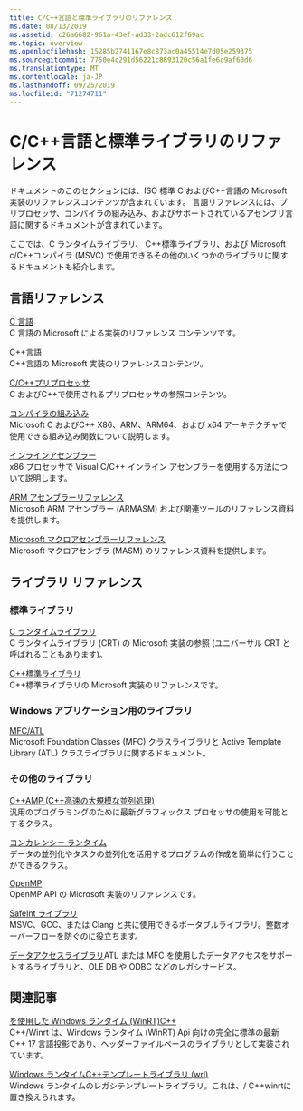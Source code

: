 ```yaml
---
title: C/C++言語と標準ライブラリのリファレンス
ms.date: 08/13/2019
ms.assetid: c26a6682-961a-43ef-ad33-2adc612f69ac
ms.topic: overview
ms.openlocfilehash: 15285b2741167e8c873ac0a45514e7d05e259375
ms.sourcegitcommit: 7750e4c291d56221c8893120c56a1fe6c9af60d6
ms.translationtype: MT
ms.contentlocale: ja-JP
ms.lasthandoff: 09/25/2019
ms.locfileid: "71274711"
---
```

# <a name="cc-language-and-standard-libraries-reference"></a>C/C++言語と標準ライブラリのリファレンス

ドキュメントのこのセクションには、ISO 標準 C およびC++言語の Microsoft 実装のリファレンスコンテンツが含まれています。 言語リファレンスには、プリプロセッサ、コンパイラの組み込み、およびサポートされているアセンブリ言語に関するドキュメントが含まれています。

ここでは、C ランタイムライブラリ、 C++標準ライブラリ、および Microsoft c/C++コンパイラ (MSVC) で使用できるその他のいくつかのライブラリに関するドキュメントも紹介します。

## <a name="language-reference"></a>言語リファレンス

[C 言語](../c-language/c-language-reference.md)\
C 言語の Microsoft による実装のリファレンス コンテンツです。

[C++言語](../cpp/cpp-language-reference.md)\
C++言語の Microsoft 実装のリファレンスコンテンツ。

[C/C++プリプロセッサ](../preprocessor/c-cpp-preprocessor-reference.md)\
C およびC++で使用されるプリプロセッサの参照コンテンツ。

[コンパイラの組み込み](../intrinsics/compiler-intrinsics.md)\
Microsoft C およびC++ X86、ARM、ARM64、および x64 アーキテクチャで使用できる組み込み関数について説明します。

[インラインアセンブラー](../assembler/inline/inline-assembler.md)\
x86 プロセッサで Visual C/C++ インライン アセンブラーを使用する方法について説明します。

[ARM アセンブラーリファレンス](../assembler/arm/arm-assembler-reference.md)\
Microsoft ARM アセンブラー (ARMASM) および関連ツールのリファレンス資料を提供します。

[Microsoft マクロアセンブラーリファレンス](../assembler/masm/microsoft-macro-assembler-reference.md)\
Microsoft マクロアセンブラ (MASM) のリファレンス資料を提供します。

## <a name="libraries-reference"></a>ライブラリ リファレンス

### <a name="standard-libraries"></a>標準ライブラリ

[C ランタイムライブラリ](../c-runtime-library/c-run-time-library-reference.md)\
C ランタイムライブラリ (CRT) の Microsoft 実装の参照 (ユニバーサル CRT と呼ばれることもあります)。

[C++標準ライブラリ](../standard-library/cpp-standard-library-reference.md)\
C++標準ライブラリの Microsoft 実装のリファレンスです。

### <a name="libraries-for-windows-applications"></a>Windows アプリケーション用のライブラリ

[MFC/ATL](../mfc/mfc-and-atl.md)\
Microsoft Foundation Classes (MFC) クラスライブラリと Active Template Library (ATL) クラスライブラリに関するドキュメント。

### <a name="additional-libraries"></a>その他のライブラリ

[C++AMP (C++高速の大規模な並列処理)](../parallel/amp/cpp-amp-cpp-accelerated-massive-parallelism.md)\
汎用のプログラミングのために最新グラフィックス プロセッサの使用を可能とするクラス。

[コンカレンシー ランタイム](../parallel/concrt/concurrency-runtime.md)\
データの並列化やタスクの並列化を活用するプログラムの作成を簡単に行うことができるクラス。

[OpenMP](../parallel/openmp/openmp-in-visual-cpp.md)\
OpenMP API の Microsoft 実装のリファレンスです。

[SafeInt ライブラリ](../safeint/safeint-library.md)\
MSVC、GCC、または Clang と共に使用できるポータブルライブラリ。整数オーバーフローを防ぐのに役立ちます。

[データアクセスライブラリ](../data/data-access-in-cpp.md)ATL または MFC を使用したデータアクセスをサポートするライブラリと、OLE DB や ODBC などのレガシサービス。

## <a name="related-articles"></a>関連記事

[を使用した Windows ランタイム (WinRT)C++](/windows/uwp/cpp-and-winrt-apis/index)\
C++/Winrt は、Windows ランタイム (WinRT) Api 向けの完全に標準の最新 C++ 17 言語投影であり、ヘッダーファイルベースのライブラリとして実装されています。

[Windows ランタイムC++テンプレートライブラリ (wrl)](../cppcx/wrl/windows-runtime-cpp-template-library-wrl.md)\
Windows ランタイムのレガシテンプレートライブラリ。これは、/ C++winrtに置き換えられます。
